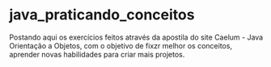 # java_praticando_conceitos
Postando aqui os exercícios feitos através da apostila do site Caelum - Java Orientação a Objetos, com o objetivo de fixzr melhor os conceitos, aprender novas habilidades para criar mais projetos.

